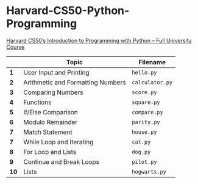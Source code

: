 # Harvard-CS50-Python-Programming  
[Harvard CS50’s Introduction to Programming with Python – Full University Course](https://www.youtube.com/watch?v=nLRL_NcnK-4)
    
|        | Topic                              | Filename        |
|--------|------------------------------------|-----------------|
| **1**  | User Input and Printing            | `hello.py`      |
| **2**  | Arithmetic and Formatting Numbers  | `calculator.py` |
| **3**  | Comparing Numbers                  | `score.py`      |
| **4**  | Functions                          | `square.py`     |
| **5**  | If/Else Comparison                 | `compare.py`    |
| **6**  | Modulo Remainder                   | `parity.py`     |
| **7**  | Match Statement                    | `house.py`      |     
| **7**  | While Loop and Iterating           | `cat.py`        |    
| **8**  | For Loop and Lists                 | `dog.py`        |    
| **9**  | Continue and Break Loops           | `pilot.py`      |
| **10** | Lists                              | `hogwarts.py`   |
    
      
<!--       
| **9**  | Dictionaries                       | `phonebook.py`  |
| **10** | Tuples                             | `coordinates.py`|
| **11** | Sets                               | `unique.py`     |  
| **12** | Exceptions                         | `exceptions.py` |
| **13** | Classes and Objects                | `bank.py`       |
| **14** | Inheritance                        | `inheritance.py`|
| **15** | Modules and Packages               | `modules.py`    |
-->  
